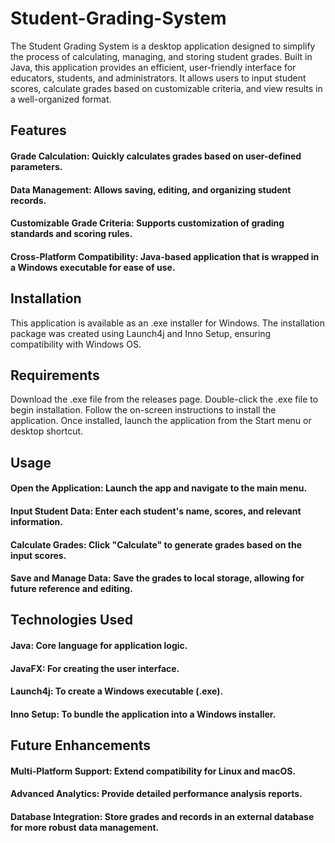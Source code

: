 # Student-Grading-System
The Student Grading System is a desktop application designed to simplify the process of calculating, managing, and storing student grades. Built in Java, this application provides an efficient, user-friendly interface for educators, students, and administrators. 
It allows users to input student scores, calculate grades based on customizable criteria, and view results in a well-organized format.

## Features

 #### Grade Calculation: Quickly calculates grades based on user-defined parameters.
 #### Data Management: Allows saving, editing, and organizing student records.
 #### Customizable Grade Criteria: Supports customization of grading standards and scoring rules.
 #### Cross-Platform Compatibility: Java-based application that is wrapped in a Windows executable for ease of use.
 ## Installation
  This application is available as an .exe installer for Windows. The installation package was created using Launch4j and Inno Setup, ensuring compatibility with Windows OS.

## Requirements
Download the .exe file from the releases page.
Double-click the .exe file to begin installation.
Follow the on-screen instructions to install the application.
Once installed, launch the application from the Start menu or desktop shortcut.
## Usage
#### Open the Application: Launch the app and navigate to the main menu.
#### Input Student Data: Enter each student's name, scores, and relevant information.
#### Calculate Grades: Click "Calculate" to generate grades based on the input scores.
#### Save and Manage Data: Save the grades to local storage, allowing for future reference and editing.
## Technologies Used
#### Java: Core language for application logic.
#### JavaFX: For creating the user interface.
#### Launch4j: To create a Windows executable (.exe).
#### Inno Setup: To bundle the application into a Windows installer.
## Future Enhancements
#### Multi-Platform Support: Extend compatibility for Linux and macOS.
#### Advanced Analytics: Provide detailed performance analysis reports.
#### Database Integration: Store grades and records in an external database for more robust data management.
